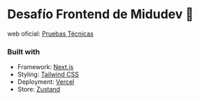 # Desafío Frontend de Midudev 🚀
web oficial: [Pruebas Técnicas](https://pruebastecnicas.com/)	

### Built with

- Framework: [Next.js](https://nextjs.org/)
- Styling: [Tailwind CSS](https://tailwindcss.com/)
- Deployment: [Vercel](https://vercel.com/)
- Store: [Zustand](https://docs.pmnd.rs/zustand/getting-started/introduction)